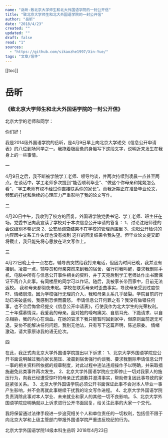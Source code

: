 ```yaml
---
name: "岳昕-致北京大学师生和北大外国语学院的一封公开信"
title: "致北京大学师生和北大外国语学院的一封公开信"
author: "岳昕"
date: "2018/4/23"
created: ""
updated: ""
draft: false
read: "1"
sources:
  - "https://github.com/sikaozhe1997/Xin-Yue/"
tags: "文章/信件"
---
```


[[toc]]

# 岳昕

### 《致北京大学师生和北大外国语学院的一封公开信》

北京大学的老师和同学：

你们好！

我是2014级外国语学院的岳昕，是4月9日早上向北京大学递交《信息公开申请表》的八位到场同学之一。我拖着极疲惫的身躯写下这段文字，说明近来发生在我身上的一些事情。

一

4月9日之后，我不断被学院学工老师、领导约谈，并两次持续到凌晨一点甚至两点。在谈话中，学工老师多次提到“能否顺利毕业”、“做这个你母亲和姥姥怎么看”、“学工老师有权不经过你直接联系你的家长”。而我近期正在准备毕业论文，频繁的打扰和后续的心理压力严重影响了我的论文写作。
 
二

4月20日中午，我收到了校方的回复。外国语学院党委书记、学工老师、班主任在场，党委书记向我宣读了学校对于本次信息公开申请的答复：
1、讨论沈阳师德的会议级别不够记录
2、公安局调查结果不在学校的管理范围里
3、沈阳公开检讨的内容因中文系工作失误也没有找到
这样的回复结果令我失望。但毕业论文提交即将截止，我只能先将心思放在论文写作上。

三

4月22日晚上十一点左右，辅导员突然给我打来电话，但因为时间已晚，我并没有接到。凌晨一点，辅导员和母亲突然来到我的宿舍，强行将我叫醒，要求我删除手机、电脑中所有与信息公开事件相关的资料，并于天亮后到学工老师处作出书面保证不再介入此事。有同楼层的同学可以作证。随后，我被家长带回家中，目前无法返校。
我和母亲都彻夜未眠。学校在联系母亲时歪曲事实，导致母亲受到过度惊吓、情绪崩溃。因为学校强行无理的介入，我和母亲关系几乎破裂。学院目前的行动已突破底线，我感到恐惧而震怒。
申请信息公开何罪之有？我没有做错任何事，也不会后悔曾经提交《信息公开申请表》，行使我作为北大学生的光荣权利。
二十年孺慕情深，我爱我的母亲。面对她的嚎啕痛哭、自扇耳光、下跪请求、以自杀相胁，我的内心在滴血。在她的哀求下我只能暂时回到家中，但原则面前退无可退，妥协不能解决任何问题，我别无他法，只有写下这篇声明，陈述原委。
情绪激动，请大家原谅我的语无伦次。
 
四

在此，我正式向北京大学外国语学院提出以下诉求：
1、北京大学外国语学院应公开书面说明越过我向家长施压、凌晨到宿舍强行约谈我、要求我删除申请信息公开一事的相关资料所依据的规章制度，对此过程中违法违规操作予以明确，并采取措施避免此类事件再次发生。
2、北京大学外国语学院应立即停止一切对我家人的施压行为，向我已经遭受惊吓的母亲正式道歉并澄清事实，帮助修复因此事导致的家庭紧张关系。
3、北京大学外国语学院必须公开书面保证此事不会对本人毕业一事产生影响，并不会再就此事继续干扰我的论文写作进程。
4、北京大学外国语学院负责消除此事对本人学业、未来就业和家人的其他一切不良影响。
5、北京大学外国语学院应明确就以上诉求进行公开书面回复，给关注此事的大家一个交代。
 
我将保留通过法律手段进一步追究相关个人和单位责任的一切权利，包括但不限于向北京大学和上级主管部门举报外国语学院严重违反校纪的行为。

北京大学外国语学院14级本科生岳昕
2018年4月23日
